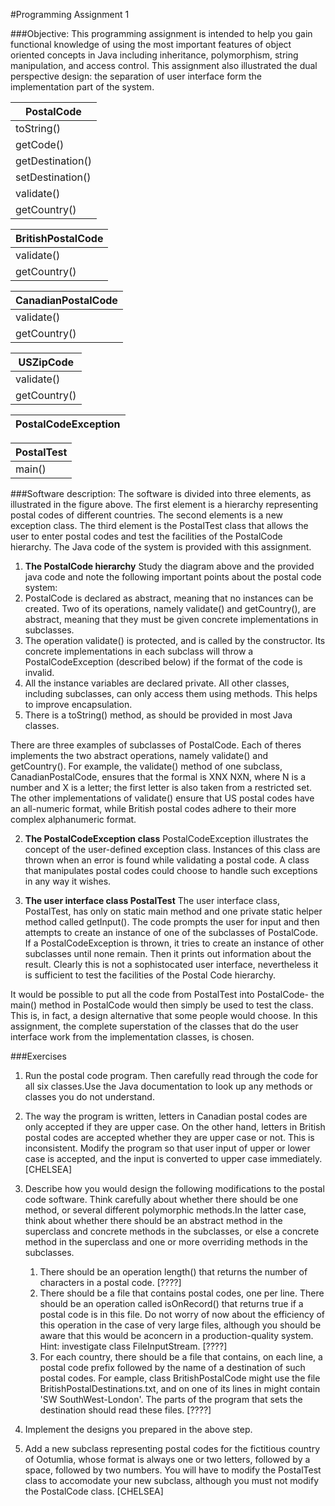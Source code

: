 #Programming Assignment 1

###Objective:
This programming assignment is intended to help you gain functional knowledge of using the most
important features of object oriented concepts in Java including inheritance, polymorphism, string
manipulation, and access control. This assignment also illustrated the dual perspective design: the
separation of user interface form the implementation part of the system.

| PostalCode |
| ---------- |
| toString() |
| getCode() |
| getDestination() |
| setDestination() |
| validate() |
| getCountry() |

|BritishPostalCode|
|-----------------|
|validate()|
|getCountry()|

|CanadianPostalCode|
|------------------|
|validate()|
|getCountry()|

|USZipCode|
|---------|
|validate()|
|getCountry()|

|PostalCodeException|
|-------------------|

|PostalTest|
|----------|
|main()|

###Software description:
The software is divided into three elements, as illustrated in the figure above. The first element
is a hierarchy representing postal codes of different countries. The second elements is a new exception
class. The third element is the PostalTest class that allows the user to enter postal codes and test the
facilities of the PostalCode hierarchy. The Java code of the system is provided with this assignment.

1. **The PostalCode hierarchy**
Study the diagram above and the provided java code and note the following important points about the
postal code system:
  1. PostalCode is declared as abstract, meaning that no instances can be created. Two of its operations,
namely validate() and getCountry(), are abstract, meaning that they must be given concrete implementations
in subclasses.
  2. The operation validate() is protected, and is called by the constructor. Its concrete implementations
in each subclass will throw a PostalCodeException (described below) if the format of the code is invalid.
  3. All the instance variables are declared private. All other classes, including subclasses, can only
access them using methods. This helps to improve encapsulation.
  4. There is a toString() method, as should be provided in most Java classes.

  There are three examples of subclasses of PostalCode. Each of theres implements the two abstract operations,
namely validate() and getCountry(). For example, the validate() method of one subclass, CanadianPostalCode,
ensures that the formal is XNX NXN, where N is a number and X is a letter; the first letter is also taken from
a restricted set. The other implementations of validate() ensure that US postal codes have an all-numeric
format, while British postal codes adhere to their more complex alphanumeric format.

2. **The PostalCodeException class**
PostalCodeException illustrates the concept of the user-defined exception class. Instances of this class
are thrown when an error is found while validating a postal code. A class that manipulates postal codes
could choose to handle such exceptions in any way it wishes.

3. **The user interface class PostalTest**
The user interface class, PostalTest, has only on static main method and one private static helper method
called getInput(). The code prompts the user for input and then attempts to create an instance of one of
the subclasses of PostalCode. If a PostalCodeException is thrown, it tries to create an instance of other
subclasses until none remain. Then it prints out information about the result. Clearly this is not a
sophistocated user interface, nevertheless it is sufficient to test the facilities of the Postal Code
hierarchy.

  It would be possible to put all the code from PostalTest into PostalCode- the main() method in PostalCode
would then simply be used to test the class. This is, in fact, a design alternative that some people
would choose. In this assignment, the complete superstation of the classes that do the user interface
work from the implementation classes, is chosen.

###Exercises

1. Run the postal code program. Then carefully read through the code for all six classes.Use the Java documentation to look up any methods or classes you do not understand.

2. The way the program is written, letters in Canadian postal codes are only accepted if they are upper case. On the other hand, letters in British postal codes are accepted whether they are upper case or not. This is inconsistent. Modify the program so that user input of upper or lower case is accepted, and the input is converted to upper case immediately. [CHELSEA]

3. Describe how you would design the following modifications to the postal code software. Think carefully about whether there should be one method, or several different polymorphic methods.In the latter case, think about whether there should be an abstract method in the superclass and concrete methods in the subclasses, or else a concrete method in the superclass and one or more overriding methods in the subclasses.

    1. There should be an operation length() that returns the number of characters in a postal code. [????]
    2. There should be a file that contains postal codes, one per line. There should be an operation called isOnRecord() that returns true if a postal code is in this file. Do not worry of now about the efficiency of this operation in the case of very large files, although you should be aware that this would be aconcern in a production-quality system. Hint: investigate class FileInputStream. [????]
    3. For each country, there should be a file that contains, on each line, a postal code prefix followed by the name of a destination of such postal codes. For eample, class BritishPostalCode might use the file BritishPostalDestinations.txt, and on one of its lines in might contain 'SW SouthWest-London'. The parts of the program that sets the destination should read these files. [????]

4. Implement the designs you prepared in the above step.

5. Add a new subclass representing postal codes for the fictitious country of Ootumlia, whose format is always one or two letters, followed by a space, followed by two numbers. You will have to modify the PostalTest class to accomodate your new subclass, although you must not modify the PostalCode class. [CHELSEA]

